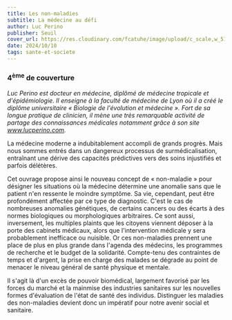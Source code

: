 ```yaml
---
title: Les non-maladies
subtitle: La médecine au défi
author: Luc Perino
publisher: Seuil
cover_url: https://res.cloudinary.com/fcatuhe/image/upload/c_scale,w_512/v1711899163/raphaele-rodellar.fr/bibliotheque/9782021517620.jpg
date: 2024/10/10
tags: sante-et-societe
---
```


### 4<sup>ème</sup> de couverture

_Luc Perino est docteur en médecine, diplômé de médecine tropicale et d'épidémiologie. Il enseigne à la faculté de médecine de Lyon où il a créé le diplôme universitaire « Biologie de l'évolution et médecine ». Fort de sa longue pratique de clinicien, il mène une très remarquable activité de partage des connaissances médicales notamment grâce à son site www.lucperino.com._

La médecine moderne a indubitablement accompli de grands progrès. Mais nous sommes entrés dans un dangereux processus de surmédicalisation, entraînant une dérive des capacités prédictives vers des soins injustifiés et parfois délétères.

Cet ouvrage propose ainsi le nouveau concept de « non-maladie » pour désigner les situations où la médecine détermine une anomalie sans que le patient n'en ressente le moindre symptôme. Sa vie, cependant, peut être profondément affectée par ce type de diagnostic. C'est le cas de nombreuses anomalies génétiques, de certains cancers ou des écarts à des normes biologiques ou morphologiques arbitraires. Ce sont aussi, inversement, les multiples plaints que les citoyens viennent déposer à la porte des cabinets médicaux, alors que l'intervention médicale y sera probablement inefficace ou nuisible. Or ces non-maladies prennent une place de plus en plus grande dans l'agenda des médecins, les programmes de recherche et le budget de la solidarité. Compte-tenu des contraintes de temps et d'argent, la prise en charge des malades se dégrade au point de menacer le niveau général de santé physique et mentale.

Il s'agit là d'un excès de pouvoir biomédical, largement favorisé par les forces du marché et la mainmise des industries sanitaires sur les nouvelles formes d'évaluation de l'état de santé des individus. Distinguer les maladies des non-maladies devient donc un impératif pour notre avenir social et sanitaire.

